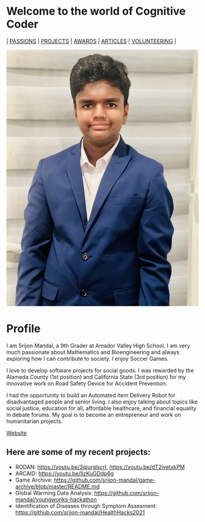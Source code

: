 # Welcome to the world of Cognitive Coder

| [PASSIONS]()    | [PROJECTS]()    | [AWARDS]()    | [ARTICLES]()    | [VOLUNTEERING]() |




![Profile](images/profile.jpg)


# Profile

I am Srijon Mandal, a 9th Grader at Amador Valley High School. I am very much passionate about Mathematics and Bioengineering and always exploring how I can contribute to society. I enjoy Soccer Games. 

I love to develop software projects for social goods. I was rewarded by the Alameda County (1st position) and California State (3rd position) for my innovative work on Road Safety Device for Accident Prevention. 

I had the opportunity to build an Automated Item Delivery Robot for disadvantaged people and senior living. I also enjoy talking about topics like social justice, education for all, affordable healthcare, and financial equality in debate forums. My goal is to become an entrepreneur and work on humanitarian projects.

[Website](https://docs.github.com/en/pages/quickstart)

Here are some of my recent projects:
-------------

- RODAN:  https://youtu.be/3qjurglscrI, https://youtu.be/dT2ivetxkPM
- ARCAID: https://youtu.be/IlzKuGDdp6g
- Game Archive: https://github.com/srijon-mandal/game-archive/blob/master/README.md
- Global Warming Data Analysis: https://github.com/srijon-mandal/youngwonks-hackathon
- Identification of Diseases through Symptom Assesment: https://github.com/srijon-mandal/HealthHacks2021
